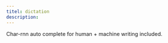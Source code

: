 ```yaml
---
titel: dictation
description: 
---
```

Char-rnn auto complete for human + machine writing included.
